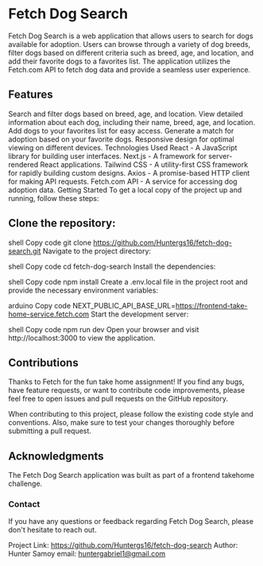 # Fetch Dog Search
Fetch Dog Search is a web application that allows users to search for dogs available for adoption. Users can browse through a variety of dog breeds, filter dogs based on different criteria such as breed, age, and location, and add their favorite dogs to a favorites list. The application utilizes the Fetch.com API to fetch dog data and provide a seamless user experience.

## Features
Search and filter dogs based on breed, age, and location.
View detailed information about each dog, including their name, breed, age, and location.
Add dogs to your favorites list for easy access.
Generate a match for adoption based on your favorite dogs.
Responsive design for optimal viewing on different devices.
Technologies Used
React - A JavaScript library for building user interfaces.
Next.js - A framework for server-rendered React applications.
Tailwind CSS - A utility-first CSS framework for rapidly building custom designs.
Axios - A promise-based HTTP client for making API requests.
Fetch.com API - A service for accessing dog adoption data.
Getting Started
To get a local copy of the project up and running, follow these steps:

## Clone the repository:

shell
Copy code
git clone https://github.com/Huntergs16/fetch-dog-search.git
Navigate to the project directory:

shell
Copy code
cd fetch-dog-search
Install the dependencies:

shell
Copy code
npm install
Create a .env.local file in the project root and provide the necessary environment variables:

arduino
Copy code
NEXT_PUBLIC_API_BASE_URL=https://frontend-take-home-service.fetch.com
Start the development server:

shell
Copy code
npm run dev
Open your browser and visit http://localhost:3000 to view the application.

## Contributions
Thanks to Fetch for the fun take home assignment! If you find any bugs, have feature requests, or want to contribute code improvements, please feel free to open issues and pull requests on the GitHub repository.

When contributing to this project, please follow the existing code style and conventions. Also, make sure to test your changes thoroughly before submitting a pull request.

## Acknowledgments
The Fetch Dog Search application was built as part of a frontend takehome challenge.

### Contact
If you have any questions or feedback regarding Fetch Dog Search, please don't hesitate to reach out.

Project Link: https://github.com/Huntergs16/fetch-dog-search
Author: Hunter Samoy
email: huntergabriel1@gmail.com
